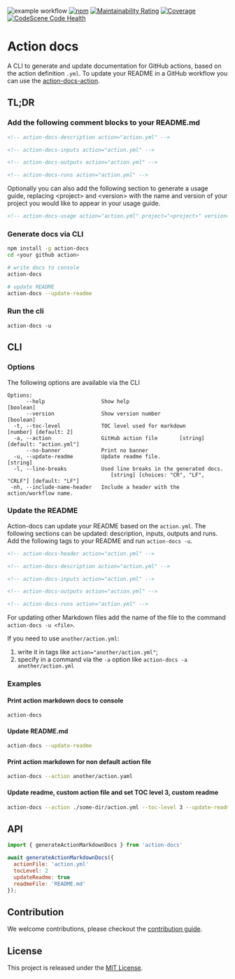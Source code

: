 <!-- BADGES/ -->

![example workflow](https://github.com/npalm/action-docs/actions/workflows/ci.yml/badge.svg) [![npm](https://img.shields.io/npm/v/action-docs.svg)](https://npmjs.org/package/action-docs) [![Maintainability Rating](https://sonarcloud.io/api/project_badges/measure?project=action-docs&metric=sqale_rating)](https://sonarcloud.io/dashboard?id=action-docs) [![Coverage](https://sonarcloud.io/api/project_badges/measure?project=action-docs&metric=coverage)](https://sonarcloud.io/dashboard?id=action-docs) [![CodeScene Code Health](https://codescene.io/projects/49602/status-badges/code-health)](https://codescene.io/projects/49602)

<!-- /BADGES -->

# Action docs

A CLI to generate and update documentation for GitHub actions, based on the action definition `.yml`. To update your README in a GitHub workflow you can use the [action-docs-action](https://github.com/npalm/action-docs-action).

## TL;DR

### Add the following comment blocks to your README.md

```md
<!-- action-docs-description action="action.yml" -->

<!-- action-docs-inputs action="action.yml" -->

<!-- action-docs-outputs action="action.yml" -->

<!-- action-docs-runs action="action.yml" -->
```

Optionally you can also add the following section to generate a usage guide, replacing \<project\> and \<version\> with the name and version of your project you would like to appear in your usage guide.

```md
<!-- action-docs-usage action="action.yml" project="<project>" version="<version>" -->
```

### Generate docs via CLI

```bash
npm install -g action-docs
cd <your github action>

# write docs to console
action-docs

# update README
action-docs --update-readme
```

### Run the cli

```
action-docs -u
```

## CLI

### Options

The following options are available via the CLI

```
Options:
      --help                  Show help                                       [boolean]
      --version               Show version number                             [boolean]
  -t, --toc-level             TOC level used for markdown         [number] [default: 2]
  -a, --action                GitHub action file       [string] [default: "action.yml"]
      --no-banner             Print no banner
  -u, --update-readme         Update readme file.                              [string]
  -l, --line-breaks           Used line breaks in the generated docs.
                                 [string] [choices: "CR", "LF", "CRLF"] [default: "LF"]
 -nh, --include-name-header   Include a header with the action/workflow name.
```

### Update the README

Action-docs can update your README based on the `action.yml`. The following sections can be updated: description, inputs, outputs and runs. Add the following tags to your README and run `action-docs -u`.

```md
<!-- action-docs-header action="action.yml" -->

<!-- action-docs-description action="action.yml" -->

<!-- action-docs-inputs action="action.yml" -->

<!-- action-docs-outputs action="action.yml" -->

<!-- action-docs-runs action="action.yml" -->
```

For updating other Markdown files add the name of the file to the command `action-docs -u <file>`.

If you need to use `another/action.yml`:

1. write it in tags like `action="another/action.yml"`;
1. specify in a command via the `-a` option like `action-docs -a another/action.yml`

### Examples

#### Print action markdown docs to console

```bash
action-docs
```

#### Update README.md

```bash
action-docs --update-readme
```

#### Print action markdown for non default action file

```bash
action-docs --action another/action.yaml
```

#### Update readme, custom action file and set TOC level 3, custom readme

```bash
action-docs --action ./some-dir/action.yml --toc-level 3 --update-readme docs.md
```

## API

```javascript
import { generateActionMarkdownDocs } from 'action-docs'

await generateActionMarkdownDocs({
  actionFile: 'action.yml'
  tocLevel: 2
  updateReadme: true
  readmeFile: 'README.md'
});
```

## Contribution

We welcome contributions, please checkout the [contribution guide](CONTRIBUTING.md).

## License

This project is released under the [MIT License](./LICENSE).
